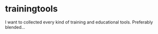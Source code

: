 # trainingtools
I want to collected every kind of training and educational tools. Preferably blended...
